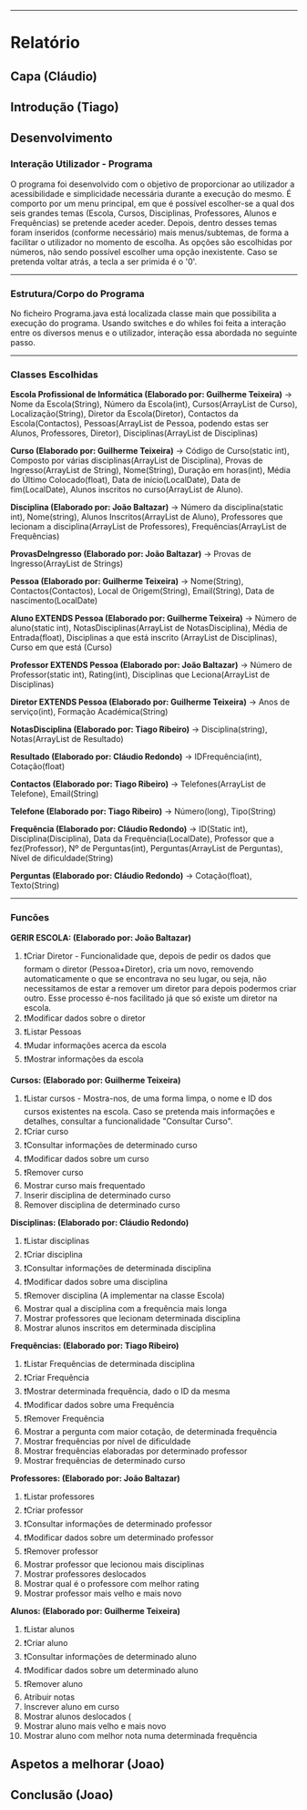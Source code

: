 ***
# Relatório  

## **Capa** (Cláudio)


## **Introdução** (Tiago)


## **Desenvolvimento**
### Interação Utilizador - Programa
O programa foi desenvolvido com o objetivo de proporcionar ao utilizador a acessibilidade e simplicidade necessária durante a execução do mesmo. É comporto por um menu principal, em que é possível escolher-se a qual dos seis grandes temas (Escola, Cursos, Disciplinas, Professores, Alunos e Frequências) se pretende aceder aceder. Depois, dentro desses temas foram inseridos (conforme necessário) mais menus/subtemas, de forma a facilitar o utilizador no momento de escolha. As opções são escolhidas por números, não sendo possível escolher uma opção inexistente. Caso se pretenda voltar atrás, a tecla a ser primida é o '0'.
***
### Estrutura/Corpo do Programa
No ficheiro Programa.java está localizada classe main que possibilita a execução do programa. Usando switches e do whiles foi feita a interação entre os diversos menus e o utilizador, interação essa abordada no seguinte passo.
***
### Classes Escolhidas
**Escola Profissional de Informática (Elaborado por: Guilherme Teixeira)** -> Nome da Escola(String), Número da Escola(int), Cursos(ArrayList de Curso), Localização(String), Diretor da Escola(Diretor), Contactos da Escola(Contactos), Pessoas(ArrayList de Pessoa, podendo estas ser Alunos, Professores, Diretor), Disciplinas(ArrayList de Disciplinas)  
  
**Curso (Elaborado por: Guilherme Teixeira)** -> Código de Curso(static int), Composto por várias disciplinas(ArrayList de Disciplina), Provas de Ingresso(ArrayList de String), Nome(String), Duração em horas(int), Média do Último Colocado(float), Data de início(LocalDate), Data de fim(LocalDate), Alunos inscritos no curso(ArrayList de Aluno).
  
**Disciplina (Elaborado por: João Baltazar)** -> Número da disciplina(static int), Nome(string), Alunos Inscritos(ArrayList de Aluno), Professores que lecionam a disciplina(ArrayList de Professores), Frequências(ArrayList de Frequências)
  
**ProvasDeIngresso (Elaborado por: João Baltazar)** -> Provas de Ingresso(ArrayList de Strings)
  
**Pessoa (Elaborado por: Guilherme Teixeira)** ->  Nome(String), Contactos(Contactos), Local de Origem(String), Email(String), Data de nascimento(LocalDate)

**Aluno EXTENDS Pessoa (Elaborado por: Guilherme Teixeira)** -> Número de aluno(static int), NotasDisciplinas(ArrayList de NotasDisciplina), Média de Entrada(float), Disciplinas a que está inscrito (ArrayList de Disciplinas), Curso em que está (Curso)

**Professor EXTENDS Pessoa (Elaborado por: João Baltazar)** -> Número de Professor(static int), Rating(int), Disciplinas que Leciona(ArrayList de Disciplinas)

**Diretor EXTENDS Pessoa (Elaborado por: Guilherme Teixeira)** -> Anos de serviço(int), Formação Académica(String)

**NotasDisciplina (Elaborado por: Tiago Ribeiro)** -> Disciplina(string), Notas(ArrayList de Resultado) 

**Resultado (Elaborado por: Cláudio Redondo)** -> IDFrequência(int), Cotação(float) 

**Contactos (Elaborado por: Tiago Ribeiro)** -> Telefones(ArrayList de Telefone), Email(String)

**Telefone (Elaborado por: Tiago Ribeiro)** -> Número(long), Tipo(String)

**Frequência (Elaborado por: Cláudio Redondo)** -> ID(Static int), Disciplina(Disciplina), Data da Frequência(LocalDate), Professor que a fez(Professor), Nº de Perguntas(int), Perguntas(ArrayList de Perguntas), Nível de dificuldade(String)

**Perguntas (Elaborado por: Cláudio Redondo)** -> Cotação(float), Texto(String)
***
### Funcões

**GERIR ESCOLA: (Elaborado por: João Baltazar)** 
1. :exclamation:Criar Diretor - Funcionalidade que, depois de pedir os dados que formam o diretor (Pessoa+Diretor), cria um novo, removendo automaticamente o que se encontrava no seu lugar, ou seja, não necessitamos de estar a remover um diretor para depois podermos criar outro. Esse processo é-nos facilitado já que só existe um diretor na escola.
2. :exclamation:Modificar dados sobre o diretor
3. :exclamation:Listar Pessoas 
4. :exclamation:Mudar informações acerca da escola 
5. :exclamation:Mostrar informações da escola

**Cursos: (Elaborado por: Guilherme Teixeira)**
1. :exclamation:Listar cursos - Mostra-nos, de uma forma limpa, o nome e ID dos cursos existentes na escola. Caso se pretenda mais informações e detalhes, consultar a funcionalidade "Consultar Curso".
2. :exclamation:Criar curso 
3. :exclamation:Consultar informações de determinado curso 
4. :exclamation:Modificar dados sobre um curso 
5. :exclamation:Remover curso 
6. Mostrar curso mais frequentado 
7. Inserir disciplina de determinado curso 
8. Remover disciplina de determinado curso 

**Disciplinas: (Elaborado por: Cláudio Redondo)**
1. :exclamation:Listar disciplinas
2. :exclamation:Criar disciplina 
3. :exclamation:Consultar informações de determinada disciplina 
4. :exclamation:Modificar dados sobre uma disciplina 
5. :exclamation:Remover disciplina (A implementar na classe Escola) 
6. Mostrar qual a disciplina com a frequência mais longa 
7. Mostrar professores que lecionam determinada disciplina
8. Mostrar alunos inscritos em determinada disciplina 

**Frequências: (Elaborado por: Tiago Ribeiro)**
1. :exclamation:Listar Frequências de determinada disciplina 
2. :exclamation:Criar Frequência 
3. :exclamation:Mostrar determinada frequência, dado o ID da mesma 
4. :exclamation:Modificar dados sobre uma Frequência 
5. :exclamation:Remover Frequência 
6. Mostrar a pergunta com maior cotação, de determinada frequência 
7. Mostrar frequências por nível de dificuldade 
8. Mostrar frequências elaboradas por determinado professor
9. Mostrar frequências de determinado curso 

**Professores: (Elaborado por: João Baltazar)**
1. :exclamation:Listar professores 
2. :exclamation:Criar professor 
3. :exclamation:Consultar informações de determinado professor 
4. :exclamation:Modificar dados sobre um determinado professor 
5. :exclamation:Remover professor 
6. Mostrar professor que lecionou mais disciplinas 
7. Mostrar professores deslocados 
8. Mostrar qual é o professore com melhor rating 
9. Mostrar professor mais velho e mais novo

**Alunos: (Elaborado por: Guilherme Teixeira)**
1. :exclamation:Listar alunos 
2. :exclamation:Criar aluno 
3. :exclamation:Consultar informações de determinado aluno 
4. :exclamation:Modificar dados sobre um determinado aluno 
5. :exclamation:Remover aluno 
6. Atribuir notas
7. Inscrever aluno em curso
8. Mostrar alunos deslocados (
9. Mostrar aluno mais velho e mais novo 
10. Mostrar aluno com melhor nota numa determinada frequência 

## **Aspetos a melhorar** (Joao)


## **Conclusão** (Joao)

